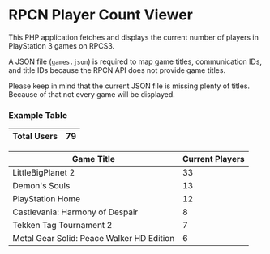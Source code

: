 # RPCN Player Count Viewer

This PHP application fetches and displays the current number of players in PlayStation 3 games on RPCS3.

A JSON file (`games.json`) is required to map game titles, communication IDs, and title IDs because the RPCN API does not provide game titles.

Please keep in mind that the current JSON file is missing plenty of titles. Because of that not every game will be displayed.

### Example Table

| **Total Users** | **79** |
|-----------------|---------|

| **Game Title**                               | **Current Players** |
|----------------------------------------------|---------------------|
| LittleBigPlanet 2                            | 33                  |
| Demon's Souls                                | 13                  |
| PlayStation Home                             | 12                  |
| Castlevania: Harmony of Despair               | 8                   |
| Tekken Tag Tournament 2                      | 7                   |
| Metal Gear Solid: Peace Walker HD Edition     | 6                   |
